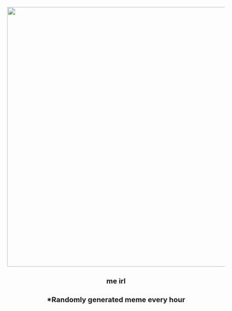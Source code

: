 <p align="center">
        <img src="https://i.redd.it/7tczn3vhnpr91.jpg" width="600" height="600">
        </p>
        <h3 align="center">me irl</h3>
        <h3 align="center">*Randomly generated meme every hour</h3>
    